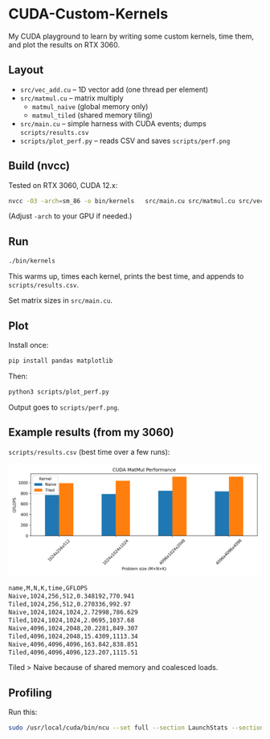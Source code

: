# CUDA-Custom-Kernels

My CUDA playground to learn by writing some custom kernels, time them, and plot the results on RTX 3060.

## Layout
- `src/vec_add.cu` – 1D vector add (one thread per element)
- `src/matmul.cu` – matrix multiply
  - `matmul_naive` (global memory only)
  - `matmul_tiled` (shared memory tiling)
- `src/main.cu` – simple harness with CUDA events; dumps `scripts/results.csv`
- `scripts/plot_perf.py` – reads CSV and saves `scripts/perf.png`

## Build (nvcc)
Tested on RTX 3060, CUDA 12.x:

```bash
nvcc -O3 -arch=sm_86 -o bin/kernels   src/main.cu src/matmul.cu src/vec_add.cu
```

(Adjust `-arch` to your GPU if needed.)

## Run
```bash
./bin/kernels
```

This warms up, times each kernel, prints the best time, and appends to `scripts/results.csv`.

Set matrix sizes in `src/main.cu`.

## Plot
Install once:
```bash
pip install pandas matplotlib
```

Then:
```bash
python3 scripts/plot_perf.py
```
Output goes to `scripts/perf.png`.

## Example results (from my 3060)
`scripts/results.csv` (best time over a few runs):

<img src="scripts/perf.png" alt="GFLOPs vs size (RTX 3060)" width="650">

```
name,M,N,K,time,GFLOPS
Naive,1024,256,512,0.348192,770.941
Tiled,1024,256,512,0.270336,992.97
Naive,1024,1024,1024,2.72998,786.629
Tiled,1024,1024,1024,2.0695,1037.68
Naive,4096,1024,2048,20.2281,849.307
Tiled,4096,1024,2048,15.4309,1113.34
Naive,4096,4096,4096,163.842,838.851
Tiled,4096,4096,4096,123.207,1115.51
```

Tiled > Naive because of shared memory and coalesced loads.

## Profiling
Run this:
```bash
sudo /usr/local/cuda/bin/ncu --set full --section LaunchStats --section Occupancy ./bin/kernels
```
